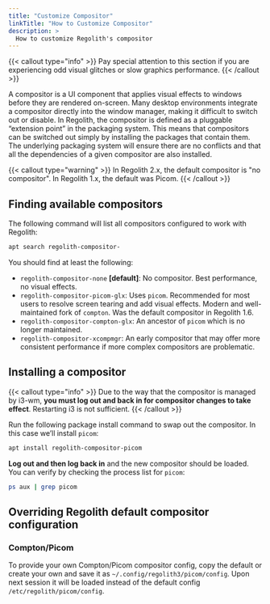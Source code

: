 ```yaml
---
title: "Customize Compositor"
linkTitle: "How to Customize Compositor"
description: >
  How to customize Regolith's compositor
---
```


{{< callout type="info" >}}
Pay special attention to this section if you are experiencing odd visual
glitches or slow graphics performance.
{{< /callout >}}

A compositor is a UI component that applies visual effects to windows before
they are rendered on-screen. Many desktop environments integrate a compositor
directly into the window manager, making it difficult to switch out or disable.
In Regolith, the compositor is defined as a pluggable “extension point” in the
packaging system. This means that compositors can be switched out simply by
installing the packages that contain them. The underlying packaging system will
ensure there are no conflicts and that all the dependencies of a given
compositor are also installed.

{{< callout type="warning" >}}
In Regolith 2.x, the default compositor is "no compositor". In
Regolith 1.x, the default was Picom.
{{< /callout >}}

## Finding available compositors

The following command will list all compositors configured to work with
Regolith:

```bash
apt search regolith-compositor-
```

You should find at least the following:

- `regolith-compositor-none` **[default]**: No compositor. Best performance, no
  visual effects.
- `regolith-compositor-picom-glx`: Uses `picom`. Recommended for most users to
  resolve screen tearing and add visual effects. Modern and well-maintained
  fork of `compton`. Was the default compositor in Regolith 1.6.
- `regolith-compositor-compton-glx`: An ancestor of `picom` which is no longer
  maintained.
- `regolith-compositor-xcompmgr`: An early compositor that may offer more
  consistent performance if more complex compositors are problematic.

## Installing a compositor

{{< callout type="info" >}}
Due to the way that the compositor is managed by i3-wm, **you must log out and
back in for compositor changes to take effect**. Restarting i3 is not
sufficient.
{{< /callout >}}

Run the following package install command to swap out the compositor. In this
case we’ll install `picom`:

```bash
apt install regolith-compositor-picom
```

**Log out and then log back in** and the new compositor should be loaded. You
can verify by checking the process list for `picom`:

```bash
ps aux | grep picom
```

## Overriding Regolith default compositor configuration

### Compton/Picom

To provide your own Compton/Picom compositor config, copy the default or create
your own and save it as `~/.config/regolith3/picom/config`. Upon next session it
will be loaded instead of the default config `/etc/regolith/picom/config`.
